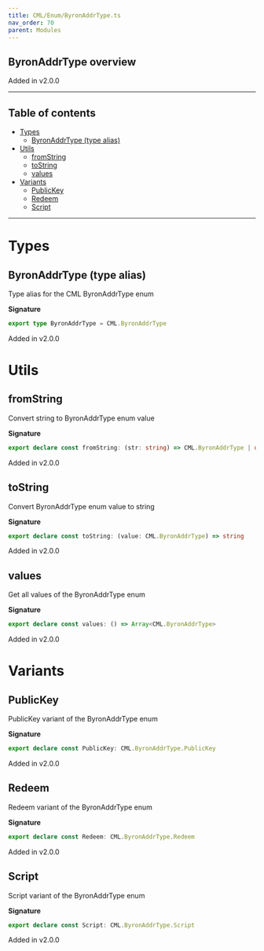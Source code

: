 ```yaml
---
title: CML/Enum/ByronAddrType.ts
nav_order: 70
parent: Modules
---
```


## ByronAddrType overview

Added in v2.0.0

---

<h2 class="text-delta">Table of contents</h2>

- [Types](#types)
  - [ByronAddrType (type alias)](#byronaddrtype-type-alias)
- [Utils](#utils)
  - [fromString](#fromstring)
  - [toString](#tostring)
  - [values](#values)
- [Variants](#variants)
  - [PublicKey](#publickey)
  - [Redeem](#redeem)
  - [Script](#script)

---

# Types

## ByronAddrType (type alias)

Type alias for the CML ByronAddrType enum

**Signature**

```ts
export type ByronAddrType = CML.ByronAddrType
```

Added in v2.0.0

# Utils

## fromString

Convert string to ByronAddrType enum value

**Signature**

```ts
export declare const fromString: (str: string) => CML.ByronAddrType | undefined
```

Added in v2.0.0

## toString

Convert ByronAddrType enum value to string

**Signature**

```ts
export declare const toString: (value: CML.ByronAddrType) => string
```

Added in v2.0.0

## values

Get all values of the ByronAddrType enum

**Signature**

```ts
export declare const values: () => Array<CML.ByronAddrType>
```

Added in v2.0.0

# Variants

## PublicKey

PublicKey variant of the ByronAddrType enum

**Signature**

```ts
export declare const PublicKey: CML.ByronAddrType.PublicKey
```

Added in v2.0.0

## Redeem

Redeem variant of the ByronAddrType enum

**Signature**

```ts
export declare const Redeem: CML.ByronAddrType.Redeem
```

Added in v2.0.0

## Script

Script variant of the ByronAddrType enum

**Signature**

```ts
export declare const Script: CML.ByronAddrType.Script
```

Added in v2.0.0
